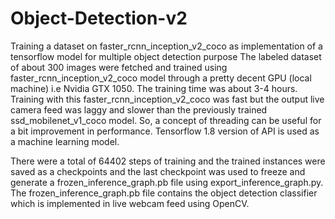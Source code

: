 # Object-Detection-v2

Training a dataset on faster_rcnn_inception_v2_coco as implementation of a tensorflow model for multiple object detection purpose The labeled dataset of about 300 images were fetched and trained using faster_rcnn_inception_v2_coco model through a pretty decent GPU (local machine) i.e Nvidia GTX 1050. The training time was about 3-4 hours. Training with this faster_rcnn_inception_v2_coco was fast but the output live camera feed was laggy and slower than the previously trained ssd_mobilenet_v1_coco model. So, a concept of threading can be useful for a bit improvement in performance. Tensorflow 1.8 version of API is used as a machine learning model.

There were a total of 64402 steps of training and the trained instances were saved as a checkpoints and the last checkpoint was used to freeze and generate a frozen_inference_graph.pb file using export_inference_graph.py. The frozen_inference_graph.pb file contains the object detection classifier which is implemented in live webcam feed using OpenCV.
